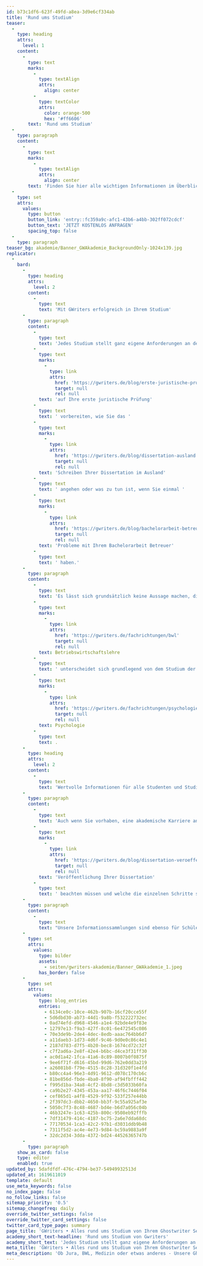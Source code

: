 ```yaml
---
id: b73c1df6-623f-49fd-a8ea-3d9e6cf334ab
title: 'Rund ums Studium'
teaser:
  -
    type: heading
    attrs:
      level: 1
    content:
      -
        type: text
        marks:
          -
            type: textAlign
            attrs:
              align: center
          -
            type: textColor
            attrs:
              color: orange-500
              hex: '#ff6606'
        text: 'Rund ums Studium'
  -
    type: paragraph
    content:
      -
        type: text
        marks:
          -
            type: textAlign
            attrs:
              align: center
        text: 'Finden Sie hier alle wichtigen Informationen im Überblick. Benötigen Sie weitere Unterstützung?'
  -
    type: set
    attrs:
      values:
        type: button
        button_link: 'entry::fc359a9c-afc1-43b6-a4bb-302ff072cdcf'
        button_text: 'JETZT KOSTENLOS ANFRAGEN'
        spacing_top: false
  -
    type: paragraph
teaser_bg: akademie/Banner_GWAkademie_BackgroundOnly-1024x139.jpg
replicator:
  -
    bard:
      -
        type: heading
        attrs:
          level: 2
        content:
          -
            type: text
            text: 'Mit GWriters erfolgreich in Ihrem Studium'
      -
        type: paragraph
        content:
          -
            type: text
            text: 'Jedes Studium stellt ganz eigene Anforderungen an den Studenten und daher hat jeder Fachbereich unterschiedliche Besonderheiten hinsichtlich des Studiums, der Lehre und der Forschung. Und genau so hat auch jede Hauarbeit, Seminararbeit oder Abschlussarbeit ihr ganz individuellen Anforderungen. Wir erklären Ihnen zum Beispiel, wie Sie sich optimal '
          -
            type: text
            marks:
              -
                type: link
                attrs:
                  href: 'https://gwriters.de/blog/erste-juristische-pruefung'
                  target: null
                  rel: null
            text: 'auf Ihre erste juristische Prüfung'
          -
            type: text
            text: ' vorbereiten, wie Sie das '
          -
            type: text
            marks:
              -
                type: link
                attrs:
                  href: 'https://gwriters.de/blog/dissertation-ausland'
                  target: null
                  rel: null
            text: 'Schreiben Ihrer Dissertation im Ausland'
          -
            type: text
            text: ' angehen oder was zu tun ist, wenn Sie einmal '
          -
            type: text
            marks:
              -
                type: link
                attrs:
                  href: 'https://gwriters.de/blog/bachelorarbeit-betreuer/'
                  target: null
                  rel: null
            text: 'Probleme mit Ihrem Bachelorarbeit Betreuer'
          -
            type: text
            text: ' haben.'
      -
        type: paragraph
        content:
          -
            type: text
            text: 'Es lässt sich grundsätzlich keine Aussage machen, die auf jede Abschlussarbeit in jedem Fachbereich anwendbar ist, denn der Aufbau einer Abschlussarbeit hängt unmittelbar mit dem Fachbereich zusammen. In dieser Kategorie möchten wir Ihnen ebenfalls Hinweise zu Ihrem Studium in den verschiedenen Fachbereichen geben, denn das Studium der '
          -
            type: text
            marks:
              -
                type: link
                attrs:
                  href: 'https://gwriters.de/fachrichtungen/bwl'
                  target: null
                  rel: null
            text: Betriebswirtschaftslehre
          -
            type: text
            text: ' unterscheidet sich grundlegend von dem Studium der '
          -
            type: text
            marks:
              -
                type: link
                attrs:
                  href: 'https://gwriters.de/fachrichtungen/psychologie'
                  target: null
                  rel: null
            text: Psychologie
          -
            type: text
            text: .
      -
        type: heading
        attrs:
          level: 2
        content:
          -
            type: text
            text: 'Wertvolle Informationen für alle Studenten und Studieninteressierte'
      -
        type: paragraph
        content:
          -
            type: text
            text: 'Auch wenn Sie vorhaben, eine akademische Karriere anzustreben, halten wir von GWriters die notwendigen Informationen für Sie bereit. Beispielsweise haben wir einen Guide für Sie zusammengestellt, der Ihnen aufzeigt, welche Punkt Sie bei der '
          -
            type: text
            marks:
              -
                type: link
                attrs:
                  href: 'https://gwriters.de/blog/dissertation-veroeffentlichen/'
                  target: null
                  rel: null
            text: 'Veröffentlichung Ihrer Dissertation'
          -
            type: text
            text: ' beachten müssen und welche die einzelnen Schritte sind. Mit der Veröffentlichung Ihrer Dissertation legen Sie den Grundstein, auf dem schlussendlich Ihre wissenschaftliche Karriere aufbaut. Eine hervorragende Vorbereitung ist daher essentiell.'
      -
        type: paragraph
        content:
          -
            type: text
            text: "Unsere Informationssammlungen sind ebenso für Schüler und angehende Studenten passend, die sich erste Informationen einholen möchten. Auch wenn Sie Ihr Studium erst in Zukunft angehen möchten, dann helfen Ihnen unsere Informationen, bereits einen Schritt voraus zu sein. Gerne geben wir Ihnen allgemeine Informationen über akademische Studiengänge, die für\_ jeden Fachbereich hilfreich sind."
      -
        type: set
        attrs:
          values:
            type: bilder
            assets:
              - seiten/gwriters-akademie/Banner_GWAkademie_1.jpeg
            has_border: false
      -
        type: set
        attrs:
          values:
            type: blog_entries
            entries:
              - 6134ce0c-10ce-462b-907b-16cf20cce55f
              - 5d6dbd30-ab73-44d1-9a8b-f532222732ec
              - 0ad74efd-d968-4546-a1e4-92bde4e9f83e
              - 12797e13-f9a3-427f-8c01-6e472545c086
              - 70e3de9b-2de4-4dec-8edb-aaac764bb6d7
              - a11daeb3-1d73-4d6f-9c46-9d0e0c86c4e1
              - 2187d783-d7f5-4b20-bec8-1674cd72c32f
              - c7f2ad6a-2e8f-42e4-b6bc-d4ce3f31ff30
              - ac0d1a42-1fca-41a6-8c89-8007b0f0875f
              - 9ee6f71f-d616-45bd-99d6-762e0dd3a219
              - a26081b8-f79e-4515-8c28-31d320f1e4fd
              - b80cc4a4-96e3-4d91-9612-d078c170cb6c
              - 81be856d-fbde-4ba0-8f90-af94fbfff442
              - f995d1ba-34a8-4cf2-8bd8-c3d5033b60fa
              - ca9b2e27-4345-453a-aa17-46f6c7446f04
              - cef865d1-a4f8-4529-9f92-533f257e44bb
              - 2f397dc3-dbb2-4650-bb3f-9c55a925af3e
              - 5050c7f3-8c48-4687-bd4e-b6d7a056c04b
              - 46b3247e-1c63-425b-800c-9508eb92fffb
              - 7df31479-414c-4187-bc75-2a6e7dda68dc
              - 77170534-1ca3-42c2-97b1-d3031ddb9b48
              - 7311f5d2-ac4e-4e73-9d84-bc59a9883a9f
              - 32dc2d34-3dda-4372-bd24-44526365747b
      -
        type: paragraph
    show_as_card: false
    type: editor
    enabled: true
updated_by: 5dafdfdf-476c-4794-be37-54949932513d
updated_at: 1619611019
template: default
use_meta_keywords: false
no_index_page: false
no_follow_links: false
sitemap_priority: '0.5'
sitemap_changefreq: daily
override_twitter_settings: false
override_twitter_card_settings: false
twitter_card_type_page: summary
page_title: 'GWriters • Alles rund ums Studium von Ihrem Ghostwriter Service'
academy_short_text-headline: 'Rund ums Studium von Gwriters'
academy_short_text: 'Jedes Studium stellt ganz eigene Anforderungen an die Studierenden. Auch besitzt jeder Fachbereich eigene Vorgaben und Anforderung, auch hinsichtlich der Abschlussarbeit. Beispielsweise erklären wir Ihnen, wie Sie sich auf die mündliche Prüfung, die Veröffentlichung Ihrer Dissertation oder ein Auslandsstudium vorbereiten.'
meta_title: 'GWriters • Alles rund ums Studium von Ihrem Ghostwriter Service'
meta_description: 'Ob Jura, BWL, Medizin oder etwas anderes - Unsere Ghostwriting Agentur steht Ihnen in jedem Fachbereich professionell zur Seite!'
---
```

